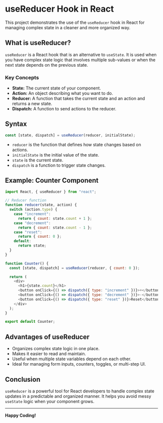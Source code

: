 # useReducer Hook in React

This project demonstrates the use of the `useReducer` hook in React for managing complex state in a cleaner and more organized way.

## What is useReducer?

`useReducer` is a React hook that is an alternative to `useState`. It is used when you have complex state logic that involves multiple sub-values or when the next state depends on the previous state.

### Key Concepts

- **State:** The current state of your component.
- **Action:** An object describing what you want to do.
- **Reducer:** A function that takes the current state and an action and returns a new state.
- **Dispatch:** A function to send actions to the reducer.

## Syntax

```javascript
const [state, dispatch] = useReducer(reducer, initialState);
```

- `reducer` is the function that defines how state changes based on actions.
- `initialState` is the initial value of the state.
- `state` is the current state.
- `dispatch` is a function to trigger state changes.

## Example: Counter Component

```javascript
import React, { useReducer } from "react";

// Reducer function
function reducer(state, action) {
  switch (action.type) {
    case "increment":
      return { count: state.count + 1 };
    case "decrement":
      return { count: state.count - 1 };
    case "reset":
      return { count: 0 };
    default:
      return state;
  }
}

function Counter() {
  const [state, dispatch] = useReducer(reducer, { count: 0 });

  return (
    <div>
      <h1>{state.count}</h1>
      <button onClick={() => dispatch({ type: "increment" })}>+</button>
      <button onClick={() => dispatch({ type: "decrement" })}>-</button>
      <button onClick={() => dispatch({ type: "reset" })}>Reset</button>
    </div>
  );
}

export default Counter;
```

## Advantages of useReducer

- Organizes complex state logic in one place.
- Makes it easier to read and maintain.
- Useful when multiple state variables depend on each other.
- Ideal for managing form inputs, counters, toggles, or multi-step UI.

## Conclusion

`useReducer` is a powerful tool for React developers to handle complex state updates in a predictable and organized manner. It helps you avoid messy `useState` logic when your component grows.

---

**Happy Coding!**
